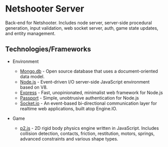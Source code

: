# Netshooter Server

Back-end for Netshooter. Includes node server, server-side procedural generation, input validation, web socket server, auth, game state updates, and entity management.

## Technologies/Frameworks

- Environment
  - [Mongo.db](https://www.mongodb.org/) - Open source database that uses a document-oriented data model.
  - [Node.js](https://nodejs.org/) - Event-driven I/O server-side JavaScript environment based on V8.
  - [Express](http://expressjs.com/) - Fast, unopinionated, minimalist web framework for Node.js
  - [Passport](http://passportjs.org/) - Simple, unobtrusive authentication for Node.js
  - [Socket.io](http://socket.io/) -  An event-based bi-directional communication layer for realtime web applications, built atop Engine.IO.

- Game 
  - [p2.js](https://schteppe.github.io/p2.js/) - 2D rigid body physics engine written in JavaScript. Includes collision detection, contacts, friction, restitution, motors, springs, advanced constraints and various shape types.